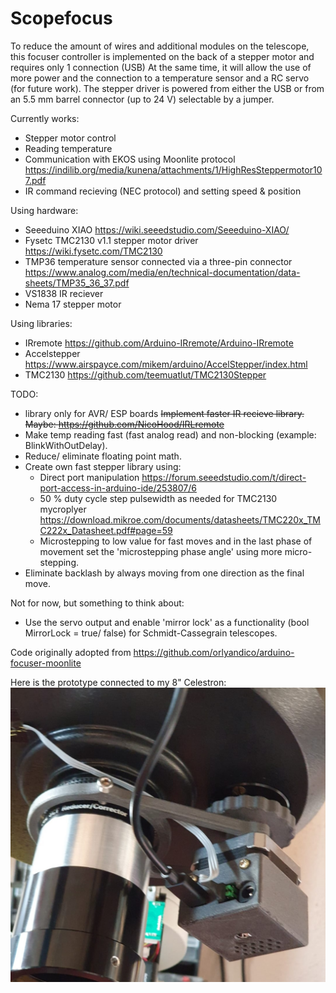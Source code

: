 # Scopefocus

To reduce the amount of wires and additional modules on the telescope, this focuser controller is implemented on the back of a stepper motor and requires only 1 connection (USB)
At the same time, it will allow the use of more power and the connection to a temperature sensor and a RC servo (for future work).
The stepper driver is powered from either the USB or from an 5.5 mm barrel connector (up to 24 V) selectable by a jumper.

Currently works:
- Stepper motor control
- Reading temperature
- Communication with EKOS using Moonlite protocol https://indilib.org/media/kunena/attachments/1/HighResSteppermotor107.pdf
- IR command recieving (NEC protocol) and setting speed & position

Using hardware:
- Seeeduino XIAO https://wiki.seeedstudio.com/Seeeduino-XIAO/
- Fysetc TMC2130 v1.1 stepper motor driver https://wiki.fysetc.com/TMC2130
- TMP36 temperature sensor connected via a three-pin connector https://www.analog.com/media/en/technical-documentation/data-sheets/TMP35_36_37.pdf
- VS1838 IR reciever
- Nema 17 stepper motor

Using libraries:
- IRremote https://github.com/Arduino-IRremote/Arduino-IRremote
- Accelstepper https://www.airspayce.com/mikem/arduino/AccelStepper/index.html
- TMC2130 https://github.com/teemuatlut/TMC2130Stepper

TODO:
- library only for AVR/ ESP boards ~~Implement faster IR recieve library. Maybe: https://github.com/NicoHood/IRLremote~~
- Make temp reading fast (fast analog read) and non-blocking (example: BlinkWithOutDelay).
- Reduce/ eliminate floating point math.
- Create own fast stepper library using:
  - Direct port manipulation https://forum.seeedstudio.com/t/direct-port-access-in-arduino-ide/253807/6
  - 50 % duty cycle step pulsewidth as needed for TMC2130 mycroplyer https://download.mikroe.com/documents/datasheets/TMC220x_TMC222x_Datasheet.pdf#page=59
  - Microstepping to low value for fast moves and in the last phase of movement set the 'microstepping phase angle' using more micro-stepping.
- Eliminate backlash by always moving from one direction as the final move.
 
Not for now, but something to think about:
- Use the servo output and enable 'mirror lock' as a functionality (bool MirrorLock = true/ false) for Schmidt-Cassegrain telescopes.

Code originally adopted from https://github.com/orlyandico/arduino-focuser-moonlite


Here is the prototype connected to my 8" Celestron:
![Focuser attached to telescope](https://raw.githubusercontent.com/speetb/scopefocus/main/Installed.jpg)
